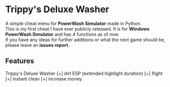 # Trippy's Deluxe Washer

A simple cheat menu for **PowerWash Simulator** made in Python.  
This is my first cheat I have ever publicly released. It is for **Windows PowerWash Simulator** and has 4 functions as of now.  
If you have any ideas for further additions or what the next game should be, please leave an **issues report**.

## Features

Trippy's Deluxe Washer
[+] dirt ESP (extended highlight duration)
[+] flight
[+] instant clean
[+] increase money
